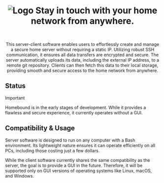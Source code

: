 <h1 align="center">
    <img src="https://github.com/user-attachments/assets/06cc0a10-fc37-4342-b084-6d689e046775" alt="Logo" />
      <b>Stay in touch with your home network from anywhere.</b>
</h1>

</br>
<p align="center">
This server-client software enables users to effortlessly create and manage a secure home server without requiring a static IP. Utilizing robust SSH communication, it ensures all data transfers are encrypted and secure. The server automatically uploads its data, including the external IP address, to a remote git repository. Clients can then fetch this data to their local storage, providing smooth and secure access to the home network from anywhere.
</p>

## Status

> [!IMPORTANT]
> Homebound is in the early stages of development. While it provides a flawless and secure experience, it currently operates without a GUI.

## Compatibility & Usage

Server software is designed to run on any computer with a Bash environment. Its lightweight nature ensures it can operate efficiently on all PCs, including those costing just a few dollars.

While the client software currently shares the same compatibility as the server, the goal is to provide a GUI in the future. Therefore, it will be supported only on GUI versions of operating systems like Linux, macOS, and Windows.

